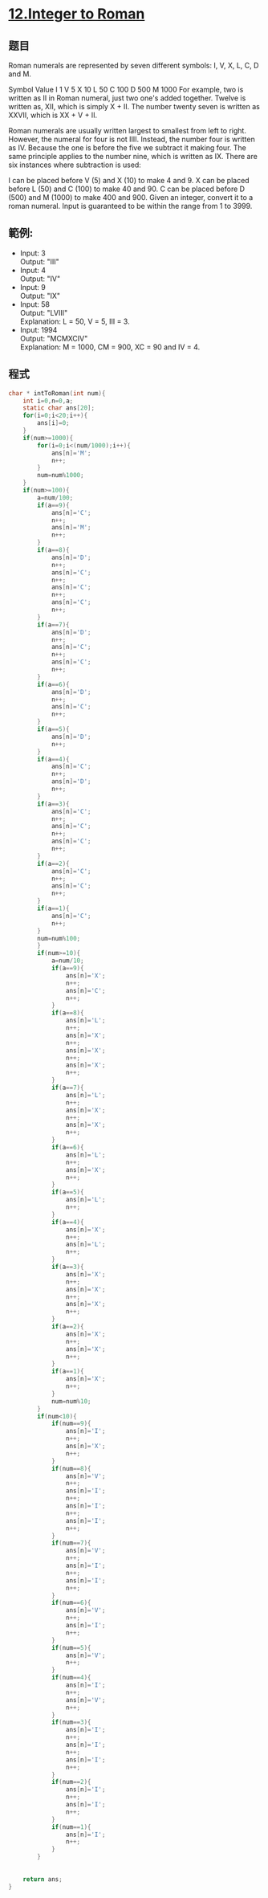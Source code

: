 # [12.Integer to Roman](https://leetcode.com/problems/integer-to-roman/)


## 题目

Roman numerals are represented by seven different symbols: I, V, X, L, C, D and M.

Symbol       Value
I             1
V             5
X             10
L             50
C             100
D             500
M             1000
For example, two is written as II in Roman numeral, just two one's added together. Twelve is written as, XII, which is simply X + II. The number twenty seven is written as XXVII, which is XX + V + II.

Roman numerals are usually written largest to smallest from left to right. However, the numeral for four is not IIII. Instead, the number four is written as IV. Because the one is before the five we subtract it making four. The same principle applies to the number nine, which is written as IX. There are six instances where subtraction is used:

I can be placed before V (5) and X (10) to make 4 and 9. 
X can be placed before L (50) and C (100) to make 40 and 90. 
C can be placed before D (500) and M (1000) to make 400 and 900.
Given an integer, convert it to a roman numeral. Input is guaranteed to be within the range from 1 to 3999.

## 範例:

* Input: 3     
  Output: "III"      
* Input: 4     
  Output: "IV"   
* Input: 9     
  Output: "IX"      
* Input: 58     
  Output: "LVIII"      
  Explanation: L = 50, V = 5, III = 3.
* Input: 1994     
  Output: "MCMXCIV"       
  Explanation: M = 1000, CM = 900, XC = 90 and IV = 4.

## 程式
```c
char * intToRoman(int num){
    int i=0,n=0,a;
    static char ans[20];
    for(i=0;i<20;i++){
        ans[i]=0;
    }
    if(num>=1000){
        for(i=0;i<(num/1000);i++){
            ans[n]='M';
            n++;
        }
        num=num%1000;
    }
    if(num>=100){
        a=num/100;
        if(a==9){
            ans[n]='C';
            n++;
            ans[n]='M';
            n++;
        }
        if(a==8){
            ans[n]='D';
            n++;
            ans[n]='C';
            n++;
            ans[n]='C';
            n++;
            ans[n]='C';
            n++;
        }
        if(a==7){
            ans[n]='D';
            n++;
            ans[n]='C';
            n++;
            ans[n]='C';
            n++;
        }
        if(a==6){
            ans[n]='D';
            n++;
            ans[n]='C';
            n++;
        }
        if(a==5){
            ans[n]='D';
            n++;
        }
        if(a==4){
            ans[n]='C';
            n++;
            ans[n]='D';
            n++;
        }
        if(a==3){
            ans[n]='C';
            n++;
            ans[n]='C';
            n++;
            ans[n]='C';
            n++;
        }
        if(a==2){
            ans[n]='C';
            n++;
            ans[n]='C';
            n++;
        }
        if(a==1){
            ans[n]='C';
            n++;
        }
        num=num%100;
        }    
        if(num>=10){
            a=num/10;
            if(a==9){
                ans[n]='X';
                n++;
                ans[n]='C';
                n++;
            }
            if(a==8){
                ans[n]='L';
                n++;
                ans[n]='X';
                n++;
                ans[n]='X';
                n++;
                ans[n]='X';
                n++;
            }
            if(a==7){
                ans[n]='L';
                n++;
                ans[n]='X';
                n++;
                ans[n]='X';
                n++;
            }
            if(a==6){
                ans[n]='L';
                n++;
                ans[n]='X';
                n++;
            }
            if(a==5){
                ans[n]='L';
                n++;
            }
            if(a==4){
                ans[n]='X';
                n++;
                ans[n]='L';
                n++;
            }
            if(a==3){
                ans[n]='X';
                n++;
                ans[n]='X';
                n++;
                ans[n]='X';
                n++;
            }
            if(a==2){
                ans[n]='X';
                n++;
                ans[n]='X';
                n++;
            }
            if(a==1){
                ans[n]='X';
                n++;
            }
            num=num%10;
        }
        if(num<10){
            if(num==9){
                ans[n]='I';
                n++;
                ans[n]='X';
                n++;
            }
            if(num==8){
                ans[n]='V';
                n++;
                ans[n]='I';
                n++;
                ans[n]='I';
                n++;
                ans[n]='I';
                n++;
            }
            if(num==7){
                ans[n]='V';
                n++;
                ans[n]='I';
                n++;
                ans[n]='I';
                n++;
            }
            if(num==6){
                ans[n]='V';
                n++;
                ans[n]='I';
                n++;
            }
            if(num==5){
                ans[n]='V';
                n++;
            }
            if(num==4){
                ans[n]='I';
                n++;
                ans[n]='V';
                n++;
            }
            if(num==3){
                ans[n]='I';
                n++;
                ans[n]='I';
                n++;
                ans[n]='I';
                n++;
            }
            if(num==2){
                ans[n]='I';
                n++;
                ans[n]='I';
                n++;
            }
            if(num==1){
                ans[n]='I';
                n++;
            }
        }
    
   
    return ans;
}
```

